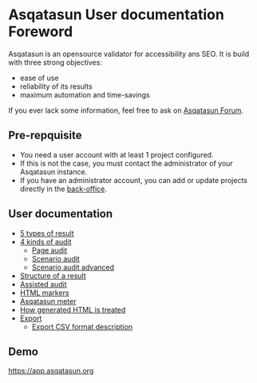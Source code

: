 # Asqatasun User documentation Foreword

Asqatasun is an opensource validator for accessibility ans SEO. It is build with three strong objectives:

* ease of use
* reliability of its results
* maximum automation and time-savings

If you ever lack some information, feel free to ask on [Asqatasun Forum](http://forum.asqatasun.org/).

## Pre-repquisite
* You need a user account with at least 1 project configured.
* If this is not the case, you must contact the administrator of your Asqatasun instance.
* If you have an administrator account, you can add or update projects directly in the [back-office](../50_Administrator_doc/backoffice.md).

## User documentation
* [5 types of result](userdoc-02-5-results.md)
* [4 kinds of audit](userdoc-01-4-audits.md)
    * [Page audit](userdoc-03-page-audit.md)
    * [Scenario audit](userdoc-04-scenario-audit.md)
    * [Scenario audit advanced](userdoc-05-scenario-audit-advanced.md)
* [Structure of a result](userdoc-02b-structure_of_a_result.md)
* [Assisted audit](userdoc-06-assisted-audit.md)
* [HTML markers](userdoc-07-HTML-markers.md)
* [Asqatasun meter](userdoc-08-score-asqatasun-meter.md)
* [How generated HTML is treated](userdoc-20-generated-HTML.md)
* [Export](userdoc-09-export.md)
    * [Export CSV format description](userdoc-09a-export-format_CSV.md)


## Demo
https://app.asqatasun.org

